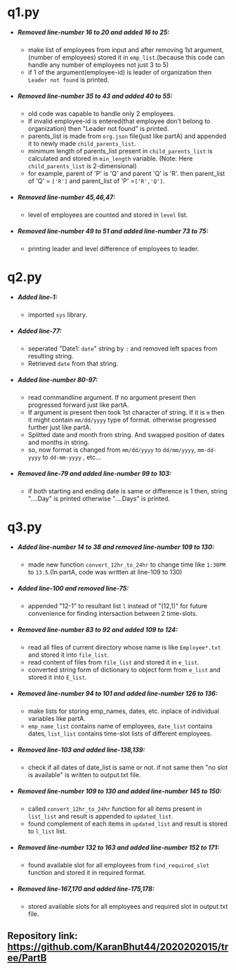 # q1.py
 - ##### Removed line-number 16 to 20 and added 16 to 25:
   - make list of employees from input and after removing 1st argument,(number of employees) stored it in `emp_list`.(because this code can handle any number of employees not just 3 to 5)
   - if 1 of the argument(employee-id) is leader of organization then `Leader not found` is printed. 
 - ##### Removed line-number 35 to 43 and added 40 to 55:
   - old code was capable to handle only 2 employees.
   - If invalid employee-id is entered(that employee don't belong to organization) then "Leader not found" is printed.
   - parents_list is made from  `org.json` file(just like partA) and appended it to newly made `child_parents_list`.
   - minimum length of parents_list present in `child_parents_list` is calculated and stored in `min_length` variable. (Note: Here `child_parents_list` is 2-dimensional)
   - for example, parent of 'P' is 'Q' and parent 'Q' is 'R'. then parent_list of 'Q' = `['R']` and parent_list of 'P' =`['R','Q']`.
 - ##### Removed line-number 45,46,47:
   - level of employees are counted and stored in `level` list.
 - ##### Removed line-number 49 to 51 and added line-number 73 to 75:
   - printing leader and level difference of employees to leader.

# q2.py
 - ##### Added line-1:
   - imported `sys` library.
 - ##### Added line-77:
   - seperated "Date1: `date`" string by `:` and removed left spaces from resulting string.
   - Retrieved `date` from that string.
 - ##### Added line-number 80-97:
   - read commandline argument. If no argument present then progressed forward just like partA.
   - If argument is present then took 1st character of string. If it is `m` then it might contain `mm/dd/yyyy` type of format. otherwise progressed further just like partA.
   - Splitted date and month from string. And swapped position of dates and months in string.
   - so, now format is changed from `mm/dd/yyyy` to `dd/mm/yyyy`, `mm-dd-yyyy` to `dd-mm-yyyy` , etc...
 - ##### Removed line-79 and added line-number 99 to 103:
   - if both starting and ending date is same or difference is 1 then, string "....Day" is printed otherwise "....Days" is printed.

# q3.py
 - ##### Added line-number 14 to 38 and removed line-number 109 to 130:
   - made new function `convert_12hr_to_24hr` to change time like `1:30PM` to `13.5`.(In partA, code was written at line-109 to 130)
 - ##### Added line-100 and removed line-75:
   - appended "12-1" to resultant list `l` instead of "(12,1)" for future convenience for finding intersaction between 2 time-slots.
 - ##### Removed line-number 83 to 92 and added 109 to 124:
   - read all files of current directory whose name is like `Employee*.txt` and stored it into `file_list`.
   - read content of files from `file_list` and stored it in `e_list`.
   - converted string form of dictionary to object form from `e_list` and stored it into `E_list`.
 - ##### Removed line-number 94 to 101 and added line-number 126 to 136:
   - make lists for storing emp_names, dates, etc. inplace of individual variables like partA.
   - `emp_name_list` contains name of employees, `date_list` contains dates, `list_list` contains time-slot lists of different employees.
 - ##### Removed line-103 and added line-138,139:
   - check if all dates of date_list is same or not. if not same then "no slot is available" is written to output.txt file.
 - ##### Removed line-number 109 to 130 and added line-number 145 to 150:
   - called `convert_12hr_to_24hr` function for all items present in `list_list` and result is appended to `updated_list`.
   - found complement of each items in `updated_list` and result is stored to `l_list` list.
 - ##### Removed line-number 132 to 163 and added line-number 152 to 171:
   - found available slot for all employees from `find_required_slot` function and stored it in required format.
 - ##### Removed line-167,170 and added line-175,178:
   - stored available slots for all employees and required slot in output.txt file.

## Repository link: https://github.com/KaranBhut44/2020202015/tree/PartB